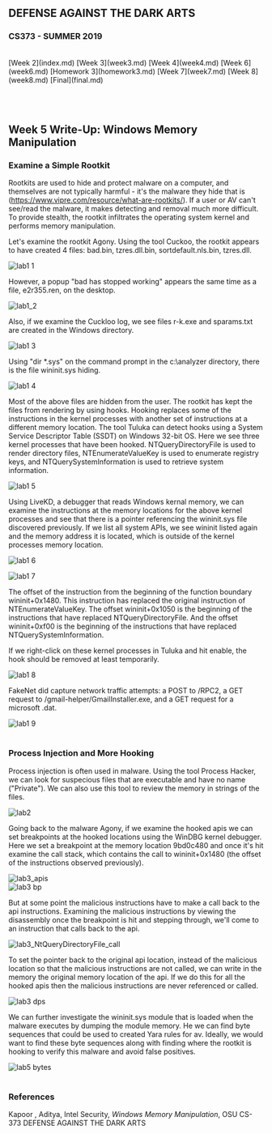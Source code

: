 ## DEFENSE AGAINST THE DARK ARTS
### CS373 - SUMMER 2019
<br>
[Week 2](index.md) [Week 3](week3.md) [Week 4](week4.md) [Week 6](week6.md) [Homework 3](homework3.md) [Week 7](week7.md) 
[Week 8](week8.md) [Final](final.md)

<br><br>
## Week 5 Write-Up:  Windows Memory Manipulation

### Examine a Simple Rootkit

Rootkits are used to hide and protect malware on a computer, and themselves are not typically harmful - it's the malware they hide that is (https://www.vipre.com/resource/what-are-rootkits/). If a user or AV can't see/read the malware, it makes detecting and removal much more difficult. To provide stealth, the rootkit infiltrates the operating system kernel and performs memory manipulation.

Let's examine the rootkit Agony. Using the tool Cuckoo, the rootkit appears to have created 4 files: bad.bin, tzres.dll.bin, sortdefault.nls.bin, tzres.dll.

![lab1 1](lab1_4files.JPG)
<br>

However, a popup "bad has stopped working" appears the same time as a file, e2r355.ren, on the desktop.

![lab1_2](lab1_e2r355ren.jpg)
<br>

Also, if we examine the Cuckloo log, we see files r-k.exe and sparams.txt are created in the Windows directory.

![lab1 3](lab1_bad_cuckoo.JPG)
<br>

Using "dir \*.sys" on the command prompt in the c:\analyzer directory, there is the file wininit.sys hiding.

![lab1 4](lab1_wininit.sys.JPG)
<br>

Most of the above files are hidden from the user. The rootkit has kept the files from rendering by using hooks. Hooking replaces some of the instructions in the kernel processes with another set of instructions at a different memory location. The tool Tuluka can detect hooks using a System Service Descriptor Table (SSDT) on Windows 32-bit OS. Here we see three kernel processes that have been hooked. NTQueryDirectoryFile is used to render directory files, NTEnumerateValueKey is used to enumerate registry keys, and NTQuerySystemInformation is used to retrieve system information. 

![lab1 5](lab1_tuluka.JPG)
<br>

Using LiveKD, a debugger that reads Windows kernal memory, we can examine the instructions at the memory locations for the above kernel processes and see that there is a pointer referencing the wininit.sys file discovered previously. If we list all system APIs, we see wininit listed again and the memory address it is located, which is outside of the kernel processes memory location.

![lab1 6](lab1_livekd.JPG)
<br>

![lab1 7](lab1_livekd_ssdt.JPG)
<br>

The offset of the instruction from the beginning of the function boundary wininit+0x1480. This instruction has replaced the original instruction of NTEnumerateValueKey. The offset wininit+0x1050 is the beginning of the instructions that have replaced NTQueryDirectoryFile. And the offset wininit+0xf00 is the beginning of the instructions that have replaced NTQuerySystemInformation.

If we right-click on these kernel processes in Tuluka and hit enable, the hook should be removed at least temporarily. 

![lab1 8](lab1_hiddenwininit.JPG)
<br>

FakeNet did capture network traffic attempts: a POST to /RPC2, a GET request to /gmail-helper/GmailInstaller.exe, and a GET request for a microsoft .dat.

![lab1 9](lab1_fakenet.JPG)
<br><br>

### Process Injection and More Hooking

Process injection is often used in malware. Using the tool Process Hacker, we can look for suspecious files that are executable and have no name ("Private"). We can also use this tool to review the memory in strings of the files.

![lab2](lab2_processInjection.JPG)
<br>

Going back to the malware Agony, if we examine the hooked apis we can set breakpoints at the hooked locations using the WinDBG kernel debugger. Here we set a breakpoint at the memory location 9bd0c480 and once it's hit examine the call stack, which contains the call to wininit+0x1480 (the offset of the instructions observed previously). 

![lab3_apis](lab3_apis.JPG)
<br>
![lab3 bp](lab3_wininit.JPG)
<br>

But at some point the malicious instructions have to make a call back to the api instructions. Examining the malicious instructions by viewing the disassembly once the breakpoint is hit and stepping through, we'll come to an instruction that calls back to the api.

![lab3_NtQueryDirectoryFile_call](lab3_NtQueryDirectoryFile_call.JPG)
<br>

To set the pointer back to the original api location, instead of the malicious location so that the malicious instructions are not called, we can write in the memory the original memory location of the api. If we do this for all the hooked apis then the malicious instructions are never referenced or called.

![lab3 dps](lab3_dps.JPG)
<br>

We can further investigate the wininit.sys module that is loaded when the malware executes by dumping the module memory. He we can find byte sequences that could be used to created Yara rules for av. Ideally, we would want to find these byte sequences along with finding where the rootkit is hooking to verify this malware and avoid false positives.

![lab5 bytes](lab5_bytes.JPG)
<br><br>

### References
Kapoor , Aditya, Intel Security, *Windows Memory Manipulation*, OSU CS-373 DEFENSE AGAINST THE DARK ARTS
